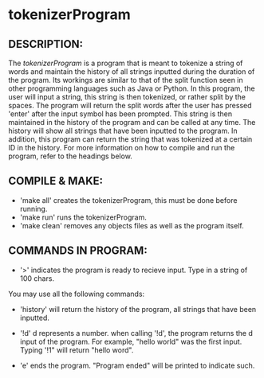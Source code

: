 tokenizerProgram
====================
## DESCRIPTION:

The *tokenizerProgram* is a program that is meant to tokenize a string of
words and maintain the history of all strings inputted during the duration of
the program. Its workings are similar to that of the split function seen in
other programming languages such as Java or Python. In this program, the user
will input a string, this string is then tokenized, or rather split by the
spaces. The program will return the split words after the user has pressed
'enter' after the input symbol has been prompted. This string is then
maintained in the history of the program and can be called at any time. The
history will show all strings that have been inputted to the program. In
addition, this program can return the string that was tokenized at a certain
ID in the history. For more information on how to compile and run the program,
refer to the headings below.

## COMPILE & MAKE:

   - 'make all' creates the tokenizerProgram, this must be done before running.
   - 'make run' runs the tokenizerProgram.
   - 'make clean' removes any objects files as well as the program itself.

## COMMANDS IN PROGRAM:

   - '>' indicates the program is ready to recieve input. Type in a string of
   100 chars.

You may use all the following commands:

   - 'history' will return the history of the program, all strings that have
   been inputted.

   - '!d' d represents a number. when calling '!d', the program returns the d
     input of the program. For example, "hello world" was the first
     input. Typing '!1" will return "hello word".

   - 'e' ends the program. "Program ended" will be printed to indicate such.
